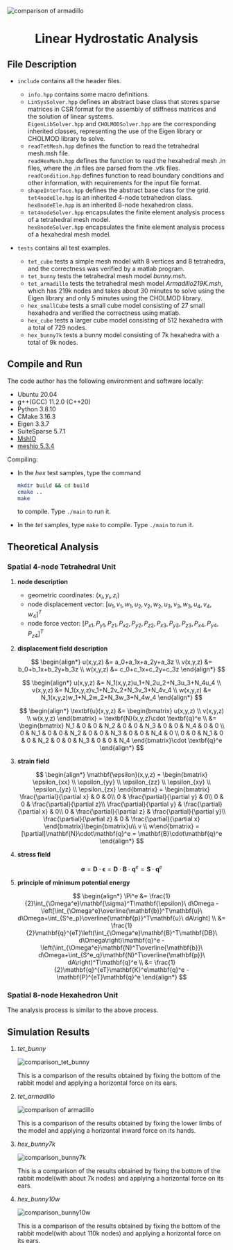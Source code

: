 ![comparison of armadillo](./tests/tet_armadillo/image/comparison.jpg)

<h1 align = "center">Linear Hydrostatic Analysis</h1>

## File Description

+ `include` contains all the header files.

  + `info.hpp` contains some macro definitions.  
  + `LinSysSolver.hpp` defines an abstract base class that stores sparse matrices in CSR format for the assembly of stiffness matrices and the solution of linear systems.  
    `EigenLibSolver.hpp` and `CHOLMODSolver.hpp` are the corresponding inherited classes, representing the use of the Eigen library or CHOLMOD library to solve.  
  + `readTetMesh.hpp` defines the function to read the tetrahedral mesh.msh file.  
    `readHexMesh.hpp` defines the function to read the hexahedral mesh .in files, where the .in files are parsed from the .vtk files.  
    `readCondition.hpp` defines function to read boundary conditions and other information, with requirements for the input file format.
  + `shapeInterface.hpp` defines the abstract base class for the grid.  
    `tet4nodeEle.hpp` is an inherited 4-node tetrahedron class.  
    `hex8nodeEle.hpp` is an inherited 8-node hexahedron class.
  + `tet4nodeSolver.hpp` encapsulates the finite element analysis process of a tetrahedral mesh model.  
    `hex8nodeSolver.hpp` encapsulates the finite element analysis process of a hexahedral mesh model.  

+ `tests` contains all test examples.

  + `tet_cube` tests a simple mesh model with 8 vertices and 8 tetrahedra, and the correctness was verified by a matlab program.
  + `tet_bunny` tests the tetrahedral mesh model *bunny.msh*.
  + `tet_armadillo` tests the tetrahedral mesh model *Armadillo219K.msh*, which has 219k nodes and takes about 30 minutes to solve using the Eigen library and only 5 minutes using the CHOLMOD library.
  + `hex_smallCube` tests a small cube model consisting of 27 small hexahedra and verified the correctness using matlab.
  + `hex_cube` tests a larger cube model consisting of 512 hexahedra with a total of 729 nodes.
  + `hex_bunny7k` tests a bunny model consisting of 7k hexahedra with a total of 9k nodes.

## Compile and Run

The code author has the following environment and software locally:

+ Ubuntu 20.04
+ g++(GCC) 11.2.0 (C++20)
+ Python 3.8.10
+ CMake 3.16.3
+ Eigen 3.3.7
+ SuiteSparse 5.7.1
+ [MshIO](https://github.com/qnzhou/MshIO)
+ [meshio 5.3.4](https://github.com/nschloe/meshio)

Compiling:

+ In the *hex* test samples, type the command

  ```bash
  mkdir build && cd build
  cmake ..
  make
  ```

  to compile. Type `./main` to run it.

+ In the *tet* samples, type `make` to compile. Type `./main` to run it.

## Theoretical Analysis

### Spatial 4-node Tetrahedral Unit

1. **node description**

   + geometric coordinates: $(x_i, y_i, z_i)$
   + node displacement vector: $[u_1, v_1, w_1, u_2, v_2, w_2, u_3, v_3, w_3, u_4, v_4, w_4]^T$
   + node force vector: $[P_{x1}, P_{y1}, P_{z1}, P_{x2}, P_{y2}, P_{z2}, P_{x3}, P_{y3}, P_{z3}, P_{x4}, P_{y4}, P_{z4}]^T$

2. **displacement field description**

   $$
   \begin{align*}
   u(x,y,z) &= a_0+a_1x+a_2y+a_3z \\
   v(x,y,z) &= b_0+b_1x+b_2y+b_3z \\
   w(x,y,z) &= c_0+c_1x+c_2y+c_3z
   \end{align*}
   $$

   $$
   \begin{align*}
   u(x,y,z) &= N_1(x,y,z)u_1+N_2u_2+N_3u_3+N_4u_4 \\
   v(x,y,z) &= N_1(x,y,z)v_1+N_2v_2+N_3v_3+N_4v_4 \\
   w(x,y,z) &= N_1(x,y,z)w_1+N_2w_2+N_3w_3+N_4w_4
   \end{align*}
   $$

   $$
   \begin{align*}
   \textbf{u}(x,y,z) &= \begin{bmatrix} u(x,y,z) \\ v(x,y,z) \\ w(x,y,z) \end{bmatrix} = \textbf{N}(x,y,z)\cdot \textbf{q}^e \\
   &= \begin{bmatrix} 
   N_1 & 0 & 0 & N_2 & 0 & 0 & N_3 & 0 & 0 & N_4 & 0 & 0 \\
   0 & N_1 & 0 & 0 & N_2 & 0 & 0 & N_3 & 0 & 0 & N_4 & 0 \\
   0 & 0 & N_1 & 0 & 0 & N_2 & 0 & 0 & N_3 & 0 & 0 & N_4
   \end{bmatrix}\cdot \textbf{q}^e
   \end{align*}
   $$

3. **strain field**

   $$
   \begin{align*}
   \mathbf{\epsilon}(x,y,z) = \begin{bmatrix}
   \epsilon_{xx} \\
   \epsilon_{yy} \\
   \epsilon_{zz} \\
   \epsilon_{xy} \\ 
   \epsilon_{yz} \\ 
   \epsilon_{zx}
   \end{bmatrix} = \begin{bmatrix}
   \frac{\partial}{\partial x} & 0 & 0\\
   0 & \frac{\partial}{\partial y} & 0\\
   0 & 0 & \frac{\partial}{\partial z}\\
   \frac{\partial}{\partial y} & \frac{\partial}{\partial x} & 0\\
   0 & \frac{\partial}{\partial z} & \frac{\partial}{\partial y}\\
   \frac{\partial}{\partial z} & 0 & \frac{\partial}{\partial x}
   \end{bmatrix}\begin{bmatrix}u\\ v \\ w\end{bmatrix} = [\partial]\mathbf{N}\cdot\mathbf{q}^e = \mathbf{B}\cdot\mathbf{q}^e
   \end{align*}
   $$

4. **stress field**

   $$
   \mathbf{\sigma} = \mathbf{D}\cdot\mathbf{\epsilon} = \mathbf{D}\cdot\mathbf{B}\cdot\mathbf{q}^e=\mathbf{S}\cdot\mathbf{q}^e
   $$

5. **principle of minimum potential energy**

   $$
   \begin{align*}
   \Pi^e &= \frac{1}{2}\int_{\Omega^e}\mathbf{\sigma}^T\mathbf{\epsilon}\ d\Omega - \left[\int_{\Omega^e}\overline{\mathbf{b}}^T\mathbf{u}\ d\Omega+\int_{S^e_p}\overline{\mathbf{p}}^T\mathbf{u}\ dA\right] \\
   &= \frac{1}{2}\mathbf{q}^{eT}\left(\int_{\Omega^e}\mathbf{B}^T\mathbf{DB}\ d\Omega\right)\mathbf{q}^e - \left(\int_{\Omega^e}\mathbf{N}^T\overline{\mathbf{b}}\ d\Omega+\int_{S^e_q}\mathbf{N}^T\overline{\mathbf{p}}\ dA\right)^T\mathbf{q}^e \\
   &= \frac{1}{2}\mathbf{q}^{eT}\mathbf{K}^e\mathbf{q}^e - \mathbf{P}^{eT}\mathbf{q}^e
   \end{align*}
   $$

### Spatial 8-node Hexahedron Unit

The analysis process is similar to the above process.

## Simulation Results

1. *tet_bunny* 

   ![comparison_tet_bunny](./tests/tet_bunny/image/comparison_tet_bunny.jpg)

   This is a comparison of the results obtained by fixing the bottom of the rabbit model and applying a horizontal force on its ears.

2. *tet_armadillo*

   ![comparison of armadillo](./tests/tet_armadillo/image/comparison.jpg)

   This is a comparison of the results obtained by fixing the lower limbs of the model and applying a horizontal inward force on its hands.

3. *hex_bunny7k*

   ![comparison_bunny7k](./tests/hex_bunny7k/image/comparison_bunny7k.jpg)

   This is a comparison of the results obtained by fixing the bottom of the rabbit model(with about 7k nodes) and applying a horizontal force on its ears.

4. *hex_bunny10w*

    ![comparison_bunny10w](./tests/hex_bunny10w/image/comparison_bunny10w.jpg)

    This is a comparison of the results obtained by fixing the bottom of the rabbit model(with about 110k nodes) and applying a horizontal force on its ears.